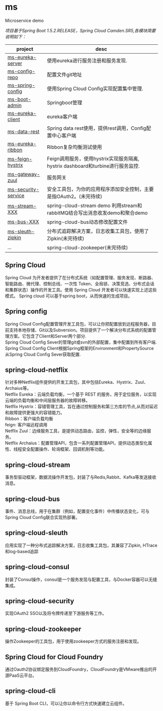 # ms
Microservice demo

_项目基于Spring Boot 1.5.2.RELEASE，Spring Cloud Camden.SR5,各模块简要说明如下：_  

|project|desc|  
|---|---|  
|[ms-eureka-server](ms-eureka-server/README.md)|使用eureka进行服务注册和服务发现.|  
|[ms-config-repo](ms-config-repo/README.md)|配置文件git地址|  
|[ms-spring-config](ms-spring-config/README.md)|使用Spring Cloud Config实现配置集中管理.|  
|[ms-boot-admin](ms-boot-admin/README.md)|Springboot管理|  
|[ms-eureka-client](ms-eureka-client/README.md)|eureka客户端|  
|[ms-data-rest](ms-data-rest/README.md)|Spring data rest使用，提供rest调用，Config配置中心客户端|  
|[ms-eureka-ribbon](ms-eureka-ribbon/README.md)|Ribbon复杂均衡测试使用|  
|[ms-feign-hystrix](ms-feign-hystrix/README.md)|Feign调用服务，使用hystrix实现服务隔离, hystrix dashboard和turbine进行服务监控.|  
|[ms-gateway-zuul](ms-gateway-zuul/README.md)|服务网关|  
|[ms-security-service](ms-security-service/README.md)|安全工具包，为你的应用程序添加安全控制，主要是指OAuth2。(未完待续)|  
|[ms-stream-XXX](ms-stream-send/README.md)|spring-cloud-stream demo 利用stream和rabbitMQ结合写出消息收发demo和聚合demo|  
|[ms-bus-XXX](ms-bus-server/README.md)|spring-cloud-bus动态修改配置文件| 
|[ms-sleuth-zipkin](ms-feign-hystrix/README.md)|分布式追踪解决方案，日志收集工具包，使用了Zipkin(未完待续)|  
|...|spring-cloud-zookeeper(未完待续)|  



## Spring Cloud 
Spring Cloud 为开发者提供了在分布式系统（如配置管理、服务发现、断路器、智能路由、微代理、控制总线、一次性 Token、全局锁、决策竞选、分布式会话和集群状态）操作的开发工具。使用 Spring Cloud 开发者可以快速实现上述这些模式。
Spring cloud 可以基于spring boot，从而快速的生成项目。

## Spring config
Spring Cloud Config配置管理开发工具包，可以让你把配置放到远程服务器，目前支持本地存储、Git以及Subversion。项目提供了一个解决分布式系统的配置管理方案。它包含了Client和Server两个部分.    
Spring Cloud Config Sever的管理git或svn的外部配置，集中配置到所有客户端.        
Spring Cloud Config Client根据Spring框架的Environment和PropertySource从Spring Cloud Config Sever获取配置.     

## spring-cloud-netflix
针对多种Netflix组件提供的开发工具包，其中包括Eureka、Hystrix、Zuul、Archaius等。  
Netflix Eureka：云端负载均衡，一个基于 REST 的服务，用于定位服务，以实现云端的负载均衡和中间层服务器的故障转移。  
Netflix Hystrix：容错管理工具，旨在通过控制服务和第三方库的节点,从而对延迟和故障提供更强大的容错能力。   
Ribbon：客户端负载均衡  
feign: 客户端远程调用   
Netflix Zuul：边缘服务工具，是提供动态路由，监控，弹性，安全等的边缘服务。  
Netflix Archaius：配置管理API，包含一系列配置管理API，提供动态类型化属性、线程安全配置操作、轮询框架、回调机制等功能。  

## spring-cloud-stream
事务型驱动框架，数据流操作开发包，封装了与Redis,Rabbit、Kafka等发送接收消息。

## spring-cloud-bus
事件、消息总线，用于在集群（例如，配置变化事件）中传播状态变化，可与Spring Cloud Config联合实现热部署。

## spring-cloud-sleuth
应用实现了一种分布式追踪解决方案，日志收集工具包，其兼容了Zipkin, HTrace和log-based追踪

## spring-cloud-consul
封装了Consul操作，consul是一个服务发现与配置工具，与Docker容器可以无缝集成。

## spring-cloud-security
实现OAuth2 SSO以及将令牌传递至下游服务等工作。

## spring-cloud-zookeeper
操作Zookeeper的工具包，用于使用zookeeper方式的服务注册和发现。

## Spring Cloud for Cloud Foundry
通过Oauth2协议绑定服务到CloudFoundry，CloudFoundry是VMware推出的开源PaaS云平台。

## spring-cloud-cli
基于 Spring Boot CLI，可以让你以命令行方式快速建立云组件。
